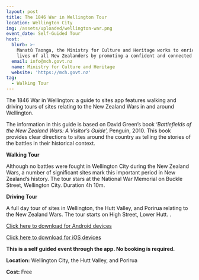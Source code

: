 ```yaml
---
layout: post
title: The 1846 War in Wellington Tour
location: Wellington City
img: /assets/uploaded/wellington-war.png
event_date: Self-Guided Tour
host:
  blurb: >-
    Manatū Taonga, the Ministry for Culture and Heritage works to enrich the
    lives of all New Zealanders by promoting a confident and connected culture.
  email: info@mch.govt.nz
  name: Ministry for Culture and Heritage
  website: 'https://mch.govt.nz'
tag:
  - Walking Tour
---
```

The 1846 War in Wellington: a guide to sites app features walking and driving tours of sites relating to the New Zealand Wars in and around Wellington. 

The information in this guide is based on David Green’s book ‘_Battlefields of the New Zealand Wars: A Visitor’s Guide_’, Penguin, 2010. This book provides clear directions to sites around the country as telling the stories of the battles in their historical context.

**Walking Tour**

Although no battles were fought in Wellington City during the New Zealand Wars, a number of significant sites mark this important period in New Zealand’s history. The tour stars at the National War Memorial on Buckle Street, Wellington City. Duration 4h 10m.

**Driving Tour**

A full day tour of sites in Wellington, the Hutt Valley, and Porirua relating to the New Zealand Wars. The tour starts on High Street, Lower Hutt. . 

[Click here to download for Android devices](https://play.google.com/store/apps/details?id=com.mytoursapp.android.app387)

[Click here to download for iOS devices](https://itunes.apple.com/nz/app/1846-war-in-wellington-guide/id694881195?mt=8)

**This is a self guided event through the app. No booking is required.**

**Location:** Wellington City, the Hutt Valley, and Porirua 

**Cost:** Free
